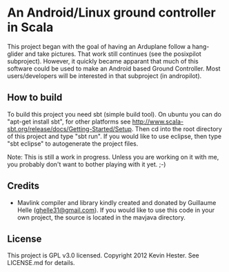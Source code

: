 # An Android/Linux ground controller in Scala

This project began with the goal of having an Arduplane follow a hang-glider and take pictures.  That work still continues (see the
posixpilot subproject).  However, it quickly became apparant that much of this software could be used to make an Android based
Ground Controller.  Most users/developers will be interested in that subproject (in andropilot).

## How to build

To build this project you need sbt (simple build tool).  On ubuntu you can do "apt-get install sbt", for other platforms see http://www.scala-sbt.org/release/docs/Getting-Started/Setup.  Then cd into the root
directory of this project and type "sbt run".  If you would like to use eclipse, then type "sbt eclipse" to 
autogenerate the project files.

Note: This is still a work in progress. Unless you are working on it with me, you probably don't want to bother
playing with it yet. ;-)


## Credits

* Mavlink compiler and library kindly created and donated by Guillaume Helle (ghelle31@gmail.com).  If you 
would like to use this code in your own project, the source is located in the mavjava directory.

## License

This project is GPL v3.0 licensed.  Copyright 2012 Kevin Hester.  See LICENSE.md for details.


